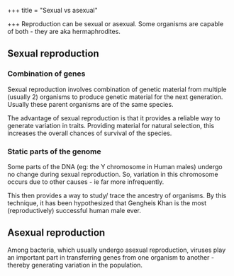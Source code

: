 +++
title = "Sexual vs asexual"

+++
Reproduction can be sexual or asexual. Some organisms are capable of both - they are aka hermaphrodites.

## Sexual reproduction
### Combination of genes
Sexual reproduction involves combination of genetic material from multiple (usually 2) organisms to produce genetic material for the next generation. Usually these parent organisms are of the same species.

The advantage of sexual reproduction is that it provides a reliable way to generate variation in traits. Providing material for natural selection, this increases the overall chances of survival of the species.

### Static parts of the genome
Some parts of the DNA (eg: the Y chromosome in Human males) undergo no change during sexual reproduction. So, variation in this chromosome occurs due to other causes - ie far more infrequently.

This then provides a way to study/ trace the ancestry of organisms. By this technique, it has been hypothesized that Gengheis Khan is the most (reproductively) successful human male ever.

## Asexual reproduction
Among bacteria, which usually undergo asexual reproduction, viruses play an important part in transferring genes from one organism to another - thereby generating variation in the population.


